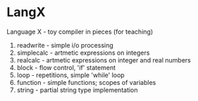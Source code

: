 # LangX
Language X - toy compiler in pieces (for teaching)

1. readwrite - simple i/o processing
2. simplecalc - artmetic expressions on integers
3. realcalc - artmetic expressions on integer and real numbers
4. block - flow control, 'if' statement
5. loop - repetitions, simple 'while' loop
6. function - simple functions; scopes of variables
7. string - partial string type implementation
